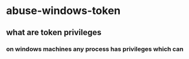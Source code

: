 # abuse-windows-token
<h2>what are token privileges </h2>
<h3>on windows machines any process has privileges which can</h3>

